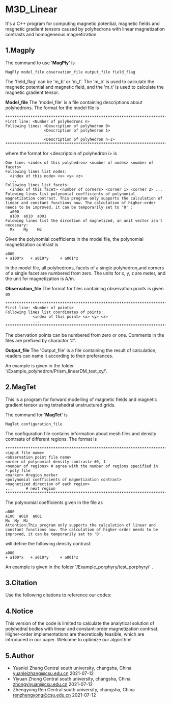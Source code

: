 # M3D_Linear
It's a C++ program for computing magnetic potential, magnetic fields and magnetic gradient tensors caused by polyhedrons with linear magnetization contrasts and homogeneous magnetization. 

## 1.Magply

The command to use  '**MagPly**' is 
```
MagPly model_file observation_file output_file field_flag
```
The 'field_flag' can be 'm_b' or 'm_t'. The 'm_b' is used to calculate the magnetic potential and magnetic field, and the 'm_t' is used to calculate the magnetic gradient tensor.

**Model_file**
The 'model_file' is a file containing descriptions about polyhedrons. The format for the model file is 
```
*********************************************************************************
First line: <Number of polyhedrons n> 
Following lines: <Description of polyhedron 0>
                 <Description of polyhedron 1>
                 ...
                 <Description of polyhedron n-1>
*********************************************************************************
```
where the format for <descriptoin of polyhedron i\> is
```
One line: <index of this polyhedron> <number of nodes> <number of facets>
Following lines list nodes:
  <index of this node> <x> <y> <z>
  ...
Following lines list facets:
  <index of this facet> <number of corners> <corner 1> <corner 2> ...
Folowing lines list polynomial coefficients of polynomial magnetization contrast. This program only supports the calculation of linear and constant functions now. The calculation of higher-order needs to be improved, it can be temporarily set to '0' :
  a000
  a100  a010  a001
Folowing lines list the dircetion of magnetized, an unit vector isn't necessary:
  Mx    My    Mz
```
Given the polynomial coefficients in the model file, the polynomial magnetization contrast is
```
a000
+ a100*x   + a010*y     + a001*z
```

In the model file, all polyhedrons, facets of a single polyhedron,and corners of a single facet are numbered from zero. The units for x, y, z are meter, and the unit for magnetization is A/m.

**Observation_file**
The format for files containing observation points is given as
```
*********************************************************************************
First line: <Number of points>
Following lines list coordinates of points:
            <index of this point> <x> <y> <z>
            ...
*********************************************************************************
```
The obervation points can be numbered from zero or one.  Comments in the files are prefixed by charactor '#'.

**Output_file**
The 'Output_file' is a file containing the result of calculation, readers can name it according to their preferances.

An example is given in the folder '/Example_polyhedron/Prism_linearDM_test_xy/'.

## 2.MagTet
This is a program for forward modelling of magnetic fields and magnetic gradient tensor using tetrahedral unstructured grids.

The command for '**MagTet**' is
```
MagTet configuration_file
```
The configuration file contains information about mesh files and density contrasts of different regions. The format is
```
*********************************************************************************
<input file name>
<observation point file name>
<order of polynomial density contrast> #0, 1
<number of regions> # agree with the number of regions specified in *.poly file
<marker> #region marker
<polynomial coefficients of magnetization contrast>
<magnetized direction of each region>
...      # next region
*********************************************************************************
```
The polynomial coefficients given in the file as
```
a000
a100  a010  a001
Mx	My	Mz
Attention:This program only supports the calculation of linear and constant functions now. The calculation of higher-order needs to be improved, it can be temporarily set to '0'.
```
will define the following density contrast:
```
a000
+ a100*x   + a010*y     + a001*z
```

An example is given in the folder '/Example_porphyry/test_porphyry/' .

## 3.Citation
Use the following citations to reference our codes:

## 4.Notice
This version of the code is limited to calculate the analytical solution of polyhedral bodies with linear and constant-order magnetization contrsat. Higher-order implementations are theoretically feasible, which are introduced in our paper. Welcome to optimize our algorithm!

## 5.Author
- Yuanlei Zhang
Central south university, changsha, China
yuanleizhang@csu.edu.cn
2021-07-12
- Yiyuan Zhong
Central south university, changsha, China
zhongyiyuan@csu.edu.cn
2021-07-12
- Zhengyong Ren
Central south university, changsha, China
renzhengyong@csu.edu.cn
2021-07-12
